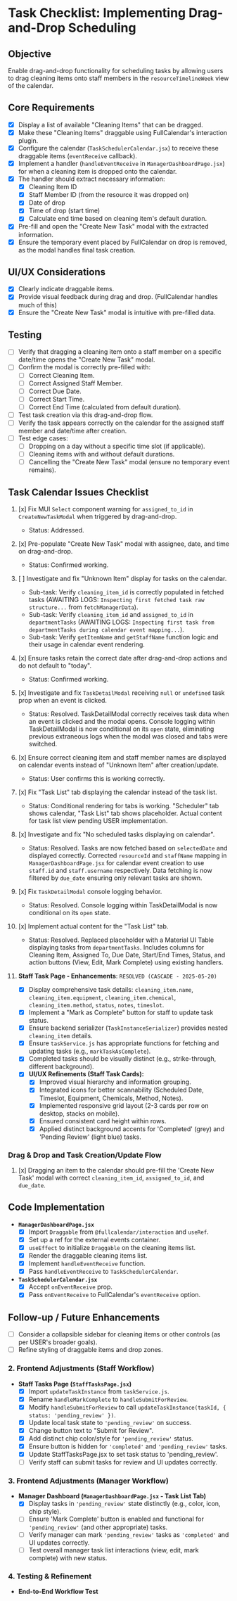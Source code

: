 # Task Checklist: Implementing Drag-and-Drop Scheduling

## Objective
Enable drag-and-drop functionality for scheduling tasks by allowing users to drag cleaning items onto staff members in the `resourceTimelineWeek` view of the calendar.

## Core Requirements
- [x] Display a list of available "Cleaning Items" that can be dragged.
- [x] Make these "Cleaning Items" draggable using FullCalendar's interaction plugin.
- [x] Configure the calendar (`TaskSchedulerCalendar.jsx`) to receive these draggable items (`eventReceive` callback).
- [x] Implement a handler (`handleEventReceive` in `ManagerDashboardPage.jsx`) for when a cleaning item is dropped onto the calendar.
- [x] The handler should extract necessary information:
    - [x] Cleaning Item ID
    - [x] Staff Member ID (from the resource it was dropped on)
    - [x] Date of drop
    - [x] Time of drop (start time)
    - [x] Calculate end time based on cleaning item's default duration.
- [x] Pre-fill and open the "Create New Task" modal with the extracted information.
- [x] Ensure the temporary event placed by FullCalendar on drop is removed, as the modal handles final task creation.

## UI/UX Considerations
- [x] Clearly indicate draggable items.
- [x] Provide visual feedback during drag and drop. (FullCalendar handles much of this)
- [x] Ensure the "Create New Task" modal is intuitive with pre-filled data.

## Testing
- [ ] Verify that dragging a cleaning item onto a staff member on a specific date/time opens the "Create New Task" modal.
- [ ] Confirm the modal is correctly pre-filled with:
    - [ ] Correct Cleaning Item.
    - [ ] Correct Assigned Staff Member.
    - [ ] Correct Due Date.
    - [ ] Correct Start Time.
    - [ ] Correct End Time (calculated from default duration).
- [ ] Test task creation via this drag-and-drop flow.
- [ ] Verify the task appears correctly on the calendar for the assigned staff member and date/time after creation.
- [ ] Test edge cases:
    - [ ] Dropping on a day without a specific time slot (if applicable).
    - [ ] Cleaning items with and without default durations.
    - [ ] Cancelling the "Create New Task" modal (ensure no temporary event remains).

## Task Calendar Issues Checklist

1.  [x] Fix MUI `Select` component warning for `assigned_to_id` in `CreateNewTaskModal` when triggered by drag-and-drop.
    *   Status: Addressed.
2.  [x] Pre-populate "Create New Task" modal with assignee, date, and time on drag-and-drop.
    *   Status: Confirmed working.
3.  [ ] Investigate and fix "Unknown Item" display for tasks on the calendar.
    *   Sub-task: Verify `cleaning_item_id` is correctly populated in fetched tasks (AWAITING LOGS: `Inspecting first fetched task raw structure...` from `fetchManagerData`).
    *   Sub-task: Verify `cleaning_item_id` and `assigned_to_id` in `departmentTasks` (AWAITING LOGS: `Inspecting first task from departmentTasks during calendar event mapping...`).
    *   Sub-task: Verify `getItemName` and `getStaffName` function logic and their usage in calendar event rendering.
4.  [x] Ensure tasks retain the correct date after drag-and-drop actions and do not default to "today".
    *   Status: Confirmed working.
5.  [x] Investigate and fix `TaskDetailModal` receiving `null` or `undefined` task prop when an event is clicked.
    *   Status: Resolved. TaskDetailModal correctly receives task data when an event is clicked and the modal opens. Console logging within TaskDetailModal is now conditional on its `open` state, eliminating previous extraneous logs when the modal was closed and tabs were switched.
6.  [x] Ensure correct cleaning item and staff member names are displayed on calendar events instead of "Unknown Item" after creation/update.
    *   Status: User confirms this is working correctly.
7.  [x] Fix "Task List" tab displaying the calendar instead of the task list.
    *   Status: Conditional rendering for tabs is working. "Scheduler" tab shows calendar, "Task List" tab shows placeholder. Actual content for task list view pending USER implementation.
8.  [x] Investigate and fix "No scheduled tasks displaying on calendar".
    *   Status: Resolved. Tasks are now fetched based on `selectedDate` and displayed correctly. Corrected `resourceId` and `staffName` mapping in `ManagerDashboardPage.jsx` for calendar event creation to use `staff.id` and `staff.username` respectively. Data fetching is now filtered by `due_date` ensuring only relevant tasks are shown.
9.  [x] Fix `TaskDetailModal` console logging behavior.
    *   Status: Resolved. Console logging within TaskDetailModal is now conditional on its `open` state.
10. [x] Implement actual content for the "Task List" tab.
    *   Status: Resolved. Replaced placeholder with a Material UI Table displaying tasks from `departmentTasks`. Includes columns for Cleaning Item, Assigned To, Due Date, Start/End Times, Status, and action buttons (View, Edit, Mark Complete) using existing handlers.

11. **Staff Task Page - Enhancements**: `RESOLVED (CASCADE - 2025-05-20)`
    - [x] Display comprehensive task details: `cleaning_item.name`, `cleaning_item.equipment`, `cleaning_item.chemical`, `cleaning_item.method`, `status`, `notes`, `timeslot`.
    - [x] Implement a "Mark as Complete" button for staff to update task status.
    - [x] Ensure backend serializer (`TaskInstanceSerializer`) provides nested `cleaning_item` details.
    - [x] Ensure `taskService.js` has appropriate functions for fetching and updating tasks (e.g., `markTaskAsComplete`).
    - [x] Completed tasks should be visually distinct (e.g., strike-through, different background).
    - [x] **UI/UX Refinements (Staff Task Cards):**
        - [x] Improved visual hierarchy and information grouping.
        - [x] Integrated icons for better scannability (Scheduled Date, Timeslot, Equipment, Chemicals, Method, Notes).
        - [x] Implemented responsive grid layout (2-3 cards per row on desktop, stacks on mobile).
        - [x] Ensured consistent card height within rows.
        - [x] Applied distinct background accents for 'Completed' (grey) and 'Pending Review' (light blue) tasks.

### Drag & Drop and Task Creation/Update Flow
1.  [x] Dragging an item to the calendar should pre-fill the 'Create New Task' modal with correct `cleaning_item_id`, `assigned_to_id`, and `due_date`.

## Code Implementation
- **`ManagerDashboardPage.jsx`**
    - [x] Import `Draggable` from `@fullcalendar/interaction` and `useRef`.
    - [x] Set up a ref for the external events container.
    - [x] `useEffect` to initialize `Draggable` on the cleaning items list.
    - [x] Render the draggable cleaning items list.
    - [x] Implement `handleEventReceive` function.
    - [x] Pass `handleEventReceive` to `TaskSchedulerCalendar`.
- **`TaskSchedulerCalendar.jsx`**
    - [x] Accept `onEventReceive` prop.
    - [x] Pass `onEventReceive` to FullCalendar's `eventReceive` option.

## Follow-up / Future Enhancements
- [ ] Consider a collapsible sidebar for cleaning items or other controls (as per USER's broader goals).
- [ ] Refine styling of draggable items and drop zones.

### 2. Frontend Adjustments (Staff Workflow)
- **Staff Tasks Page (`StaffTasksPage.jsx`)**
    - [x] Import `updateTaskInstance` from `taskService.js`.
    - [x] Rename `handleMarkComplete` to `handleSubmitForReview`.
    - [x] Modify `handleSubmitForReview` to call `updateTaskInstance(taskId, { status: 'pending_review' })`.
    - [x] Update local task state to `'pending_review'` on success.
    - [x] Change button text to "Submit for Review".
    - [x] Add distinct chip color/style for `'pending_review'` status.
    - [x] Ensure button is hidden for `'completed'` and `'pending_review'` tasks.
    - [x] Update StaffTasksPage.jsx to set task status to 'pending_review'.
    - [ ] Verify staff can submit tasks for review and UI updates correctly.

### 3. Frontend Adjustments (Manager Workflow)
- **Manager Dashboard (`ManagerDashboardPage.jsx` - Task List Tab)**
    - [x] Display tasks in `'pending_review'` state distinctly (e.g., color, icon, chip style).
    - [ ] Ensure 'Mark Complete' button is enabled and functional for `'pending_review'` (and other appropriate) tasks.
    - [ ] Verify manager can mark `'pending_review'` tasks as `'completed'` and UI updates correctly.
    - [ ] Test overall manager task list interactions (view, edit, mark complete) with new status.

### 4. Testing & Refinement
- **End-to-End Workflow Test**
